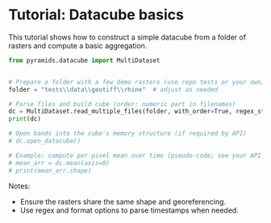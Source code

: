 # Tutorial: Datacube basics

This tutorial shows how to construct a simple datacube from a folder of rasters and compute a basic aggregation.

```python
from pyramids.datacube import MultiDataset


# Prepare a folder with a few demo rasters (use repo tests or your own)
folder = "tests\\data\\geotiff\\rhine"  # adjust as needed

# Parse files and build cube (order: numeric part in filenames)
dc = MultiDataset.read_multiple_files(folder, with_order=True, regex_string=r"\d+", date=False)
print(dc)

# Open bands into the cube's memory structure (if required by API)
# dc.open_datacube()

# Example: compute per-pixel mean over time (pseudo-code; see your API methods)
# mean_arr = dc.mean(axis=0)
# print(mean_arr.shape)
```

Notes:
- Ensure the rasters share the same shape and georeferencing.
- Use regex and format options to parse timestamps when needed.
